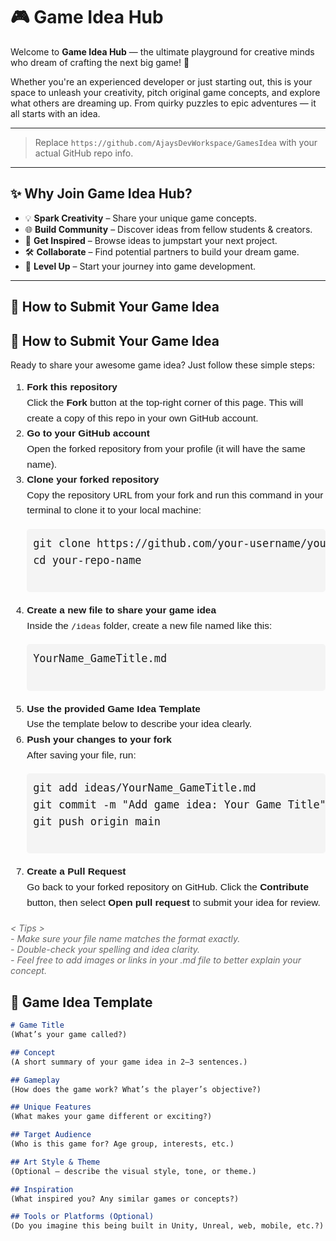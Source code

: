 # 🎮 Game Idea Hub

Welcome to **Game Idea Hub** — the ultimate playground for creative minds who dream of crafting the next big game! 🚀

Whether you're an experienced developer or just starting out, this is your space to unleash your creativity, pitch original game concepts, and explore what others are dreaming up. From quirky puzzles to epic adventures — it all starts with an idea.

---
> Replace `https://github.com/AjaysDevWorkspace/GamesIdea` with your actual GitHub repo info.

---

## ✨ Why Join Game Idea Hub?

- 💡 **Spark Creativity** – Share your unique game concepts.
- 🌐 **Build Community** – Discover ideas from fellow students & creators.
- 🧠 **Get Inspired** – Browse ideas to jumpstart your next project.
- 🛠️ **Collaborate** – Find potential partners to build your dream game.
- 🚀 **Level Up** – Start your journey into game development.

---

## 📌 How to Submit Your Game Idea
<h2>📌 How to Submit Your Game Idea</h2>

<p>Ready to share your awesome game idea? Just follow these simple steps:</p>

<ol style="font-size: 1.1em; line-height: 1.6; font-family: Arial, sans-serif; margin-bottom: 20px;">
  <li><strong>Fork this repository</strong><br>
    Click the <strong>Fork</strong> button at the top-right corner of this page. This will create a copy of this repo in your own GitHub account.
  </li>

  <li><strong>Go to your GitHub account</strong><br>
    Open the forked repository from your profile (it will have the same name).
  </li>

  <li><strong>Clone your forked repository</strong><br>
    Copy the repository URL from your fork and run this command in your terminal to clone it to your local machine:
    <pre style="background-color: #f4f4f4; padding: 10px; border-radius: 5px; font-size: 1.1em;">
git clone https://github.com/your-username/your-repo-name.git
cd your-repo-name
    </pre>
  </li>

  <li><strong>Create a new file to share your game idea</strong><br>
    Inside the <code>/ideas</code> folder, create a new file named like this:
    <pre style="background-color: #f4f4f4; padding: 10px; border-radius: 5px; font-size: 1.1em;">
YourName_GameTitle.md
    </pre>
  </li>

  <li><strong>Use the provided Game Idea Template</strong><br>
    Use the template below to describe your idea clearly.
  </li>

  <li><strong>Push your changes to your fork</strong><br>
    After saving your file, run:
    <pre style="background-color: #f4f4f4; padding: 10px; border-radius: 5px; font-size: 1.1em;">
git add ideas/YourName_GameTitle.md
git commit -m "Add game idea: Your Game Title"
git push origin main
    </pre>
  </li>

  <li><strong>Create a Pull Request</strong><br>
    Go back to your forked repository on GitHub. Click the <strong>Contribute</strong> button, then select <strong>Open pull request</strong> to submit your idea for review.
  </li>
</ol>

<p style="font-style: italic; color: #666;">&lt; Tips &gt;<br>
- Make sure your file name matches the format exactly.<br>
- Double-check your spelling and idea clarity.<br>
- Feel free to add images or links in your .md file to better explain your concept.</p>

## 📝 Game Idea Template

```markdown
# Game Title
(What’s your game called?)

## Concept
(A short summary of your game idea in 2–3 sentences.)

## Gameplay
(How does the game work? What’s the player’s objective?)

## Unique Features
(What makes your game different or exciting?)

## Target Audience
(Who is this game for? Age group, interests, etc.)

## Art Style & Theme
(Optional – describe the visual style, tone, or theme.)

## Inspiration
(What inspired you? Any similar games or concepts?)

## Tools or Platforms (Optional)
(Do you imagine this being built in Unity, Unreal, web, mobile, etc.?)
